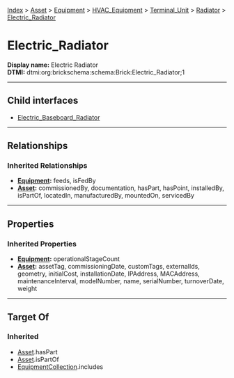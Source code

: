 [Index](../../../../../../Index.md) > [Asset](../../../../../Asset.md) > [Equipment](../../../../Equipment.md) > [HVAC_Equipment](../../../HVAC_Equipment.md) > [Terminal_Unit](../../Terminal_Unit.md) > [Radiator](../Radiator.md) > [Electric_Radiator](#)
# Electric_Radiator

**Display name:** Electric Radiator<br />
**DTMI:** dtmi:org:brickschema:schema:Brick:Electric_Radiator;1

---

## Child interfaces
* [Electric_Baseboard_Radiator](Electric_Baseboard_Radiator.md)

---

## Relationships
### Inherited Relationships
* **[Equipment](../../../../Equipment.md):** feeds, isFedBy
* **[Asset](../../../../../Asset.md):** commissionedBy, documentation, hasPart, hasPoint, installedBy, isPartOf, locatedIn, manufacturedBy, mountedOn, servicedBy

---

## Properties
### Inherited Properties
* **[Equipment](../../../../Equipment.md):** operationalStageCount
* **[Asset](../../../../../Asset.md):** assetTag, commissioningDate, customTags, externalIds, geometry, initialCost, installationDate, IPAddress, MACAddress, maintenanceInterval, modelNumber, name, serialNumber, turnoverDate, weight

---

## Target Of
### Inherited
* [Asset](../../../../../Asset.md).hasPart
* [Asset](../../../../../Asset.md).isPartOf
* [EquipmentCollection](../../../../../../Collection/AssetCollection/EquipmentCollection/EquipmentCollection.md).includes
